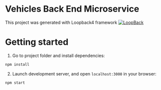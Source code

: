 # Vehicles Back End Microservice 

This project was generated with Loopback4 framework 
[![LoopBack](https://github.com/strongloop/loopback-next/raw/master/docs/site/imgs/branding/Powered-by-LoopBack-Badge-(blue)-@2x.png)](http://loopback.io/)

# Getting started

1. Go to project folder and install dependencies:

```sh
npm install
```
2. Launch development server, and open `localhost:3000` in your browser:

```sh
npm start
```